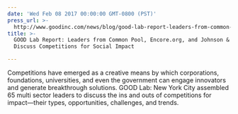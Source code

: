 ```yaml
---
date: 'Wed Feb 08 2017 00:00:00 GMT-0800 (PST)'
press_url: >-
  http://www.goodinc.com/news/blog/good-lab-report-leaders-from-common-pool-encoreorg-and-johnson--johnson-discuss-competitions-for-social-impact
title: >-
  GOOD Lab Report: Leaders from Common Pool, Encore.org, and Johnson & Johnson
  Discuss Competitions for Social Impact

---
```


Competitions have emerged as a creative means by which corporations, foundations, universities, and even the government can engage innovators and generate breakthrough solutions. GOOD Lab: New York City assembled 65 multi sector leaders to discuss the ins and outs of competitions for impact—their types, opportunities, challenges, and trends.
